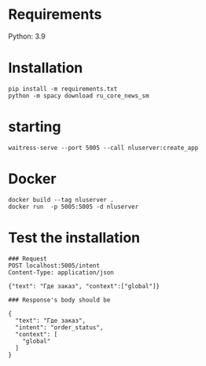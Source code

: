 # Requirements 
Python: 3.9 

# Installation 
```
pip install -m requirements.txt
python -m spacy download ru_core_news_sm
```

# starting
 
```
waitress-serve --port 5005 --call nluserver:create_app
```

# Docker 
```
docker build --tag nluserver .
docker run  -p 5005:5005 -d nluserver
```

# Test the installation
```
### Request 
POST localhost:5005/intent
Content-Type: application/json

{"text": "Где заказ", "context":["global"]}

### Response's body should be

{
  "text": "Где заказ",
  "intent": "order_status",
  "context": [
    "global"
  ]
}

```


 
 

